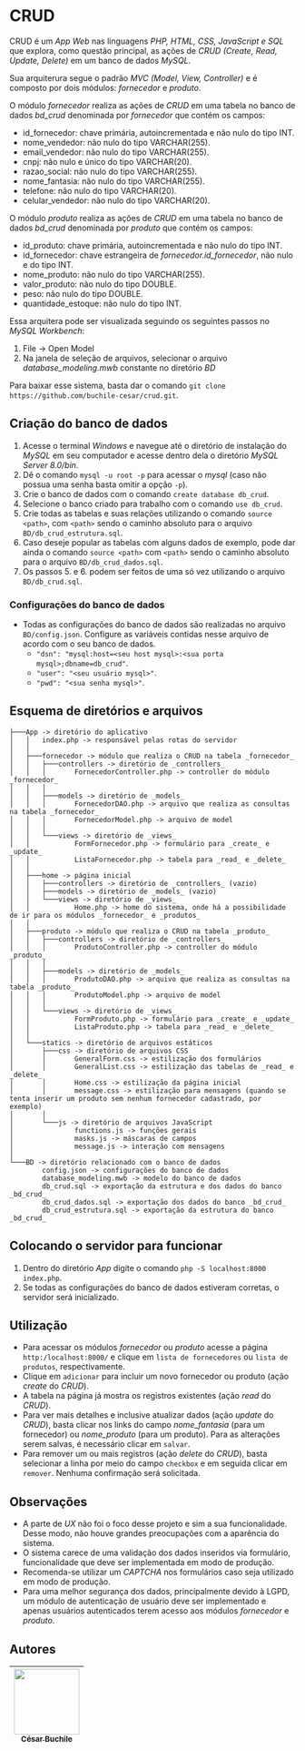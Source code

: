 # CRUD
CRUD é um _App Web_ nas linguagens _PHP, HTML, CSS, JavaScript e SQL_ que explora, como questão principal, as ações de _CRUD (Create, Read, Update, Delete)_ em um banco de dados _MySQL_.

Sua arquiterura segue o padrão _MVC (Model, View, Controller)_ e é composto por dois módulos: _fornecedor_ e _produto_.

O módulo _fornecedor_ realiza as ações de _CRUD_ em uma tabela no banco de dados _bd\_crud_ denominada por _fornecedor_ que contém os campos:
* id_fornecedor: chave primária, autoincrementada e não nulo do tipo INT.
* nome_vendedor: não nulo do tipo VARCHAR(255).
* email_vendedor: não nulo do tipo VARCHAR(255).
* cnpj: não nulo e único do tipo VARCHAR(20).
* razao_social: não nulo do tipo VARCHAR(255).
* nome_fantasia: não nulo do tipo VARCHAR(255).
* telefone: não nulo do tipo VARCHAR(20).
* celular_vendedor: não nulo do tipo VARCHAR(20).

O módulo _produto_ realiza as ações de _CRUD_ em uma tabela no banco de dados _bd\_crud_ denominada por _produto_ que contém os campos:
* id_produto: chave primária, autoincrementada e não nulo do tipo INT.
* id_fornecedor: chave estrangeira de _fornecedor.id_fornecedor_, não nulo e do tipo INT.
* nome_produto: não nulo do tipo VARCHAR(255).
* valor_produto: não nulo do tipo DOUBLE.
* peso: não nulo do tipo DOUBLE.
* quantidade_estoque: não nulo do tipo INT.

Essa arquitera pode ser visualizada seguindo os seguintes passos no _MySQL Workbench_:
1. File -> Open Model
2. Na janela de seleção de arquivos, selecionar o arquivo _database_modeling.mwb_ constante no diretório _BD_

Para baixar esse sistema, basta dar o comando `git clone https://github.com/buchile-cesar/crud.git`.

## Criação do banco de dados
1. Acesse o terminal _Windows_ e navegue até o diretório de instalação do _MySQL_ em seu computador e acesse dentro dela o diretório _MySQL Server 8.0/bin_. 
2. Dê o comando `mysql -u root -p` para acessar o _mysql_ (caso não possua uma senha basta omitir a opção `-p`).
3. Crie o banco de dados com o comando `create database db_crud`.
4. Selecione o banco criado para trabalho com o comando `use db_crud`.
5. Crie todas as tabelas e suas relações utilizando o comando `source <path>`, com `<path>` sendo o caminho absoluto para o arquivo `BD/db_crud_estrutura.sql`.
6. Caso deseje popular as tabelas com alguns dados de exemplo, pode dar ainda o comando `source <path>` com `<path>` sendo  o caminho absoluto para o arquivo `BD/db_crud_dados.sql`.
7. Os passos 5. e 6. podem ser feitos de uma só vez utilizando o arquivo `BD/db_crud.sql`.

### Configurações do banco de dados
* Todas as configurações do banco de dados são realizadas no arquivo `BD/config.json`. Configure as variáveis contidas nesse arquivo de acordo com o seu banco de dados. 
  * `"dsn": "mysql:host=<seu host mysql>:<sua porta mysql>;dbname=db_crud"`.
  * `"user": "<seu usuário mysql>"`.
  * `"pwd": "<sua senha mysql>"`.
  
## Esquema de diretórios e arquivos
```
├───App -> diretório do aplicativo
│   │   index.php -> responsável pelas rotas do servidor
│   │
│   ├───fornecedor -> módulo que realiza o CRUD na tabela _fornecedor_
│   │   ├───controllers -> diretório de _controllers_
│   │   │       FornecedorController.php -> controller do módulo _fornecedor_
│   │   │
│   │   ├───models -> diretório de _models_
│   │   │       FornecedorDAO.php -> arquivo que realiza as consultas na tabela _fornecedor_
│   │   │       FornecedorModel.php -> arquivo de model
│   │   │
│   │   └───views -> diretório de _views_
│   │           FormFornecedor.php -> formulário para _create_ e _update_
│   │           ListaFornecedor.php -> tabela para _read_ e _delete_
│   │
│   ├───home -> página inicial
│   │   ├───controllers -> diretório de _controllers_ (vazio)
│   │   ├───models -> diretório de _models_ (vazio)
│   │   └───views -> diretório de _views_
│   │           Home.php -> home do sistema, onde há a possibilidade de ir para os módulos _fornecedor_ e _produtos_
│   │
│   ├───produto -> módulo que realiza o CRUD na tabela _produto_
│   │   ├───controllers -> diretório de _controllers_
│   │   │       ProdutoController.php -> controller do módulo _produto_
│   │   │
│   │   ├───models -> diretório de _models_
│   │   │       ProdutoDAO.php -> arquivo que realiza as consultas na tabela _produto_
│   │   │       ProdutoModel.php -> arquivo de model
│   │   │
│   │   └───views -> diretório de _views_
│   │           FormProduto.php -> formulário para _create_ e _update_
│   │           ListaProduto.php -> tabela para _read_ e _delete_
│   │
│   └───statics -> diretório de arquivos estáticos
│       ├───css -> diretório de arquivos CSS
│       │       GeneralForm.css -> estilização dos formulários
│       │       GeneralList.css -> estilização das tabelas de _read_ e _delete_
│       │       Home.css -> estilização da página inicial
│       │       message.css -> estilização para mensagens (quando se tenta inserir um produto sem nenhum fornecedor cadastrado, por exemplo)
│       │
│       └───js -> diretório de arquivos JavaScript
│               functions.js -> funções gerais
│               masks.js -> máscaras de campos
│               message.js -> interação com mensagens
│
└───BD -> diretório relacionado com o banco de dados
        config.json -> configurações do banco de dados
        database_modeling.mwb -> modelo do banco de dados
        db_crud.sql -> exportação da estrutura e dos dados do banco _bd_crud_
        db_crud_dados.sql -> exportação dos dados do banco _bd_crud_
        db_crud_estrutura.sql -> exportação da estrutura do banco _bd_crud_
```

## Colocando o servidor para funcionar
1. Dentro do diretório _App_ digite o comando `php -S localhost:8000 index.php`.
2. Se todas as configurações do banco de dados estiveram corretas, o servidor será inicializado.

## Utilização
* Para acessar os módulos _fornecedor_ ou _produto_ acesse a página `http:/localhost:8000/` e clique em `lista de fornecedores` ou `lista de produtos`, respectivamente.
* Clique em `adicionar` para incluir um novo fornecedor ou produto (ação _create_ do _CRUD_).
* A tabela na página já mostra os registros existentes (ação _read_ do _CRUD_).
* Para ver mais detalhes e inclusive atualizar dados (ação _update_ do _CRUD_), basta clicar nos links do campo _nome\_fantasia_ (para um fornecedor) ou _nome\_produto_ (para um produto). Para as alterações serem salvas, é necessário clicar em `salvar`.
* Para remover um ou mais registros (ação _delete_ do _CRUD_), basta selecionar a linha por meio do campo `checkbox` e em seguida clicar em `remover`. Nenhuma confirmação será solicitada.

## Observações
* A parte de _UX_ não foi o foco desse projeto e sim a sua funcionalidade. Desse modo, não houve grandes preocupações com a aparência do sistema.
* O sistema carece de uma validação dos dados inseridos via formulário, funcionalidade que deve ser implementada em modo de produção.
* Recomenda-se utilizar um _CAPTCHA_ nos formulários caso seja utilizado em modo de produção.
* Para uma melhor segurança dos dados, principalmente devido à LGPD, um módulo de autenticação de usuário deve ser implementado e apenas usuários autenticados terem acesso aos módulos _fornecedor_ e _produto_.

## Autores
| [<img src="https://avatars.githubusercontent.com/u/94256512?v=4" width=115><br><sub>César Buchile</sub>](https://github.com/buchile-cesar) |  
| :---: |





  

